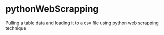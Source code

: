 # pythonWebScrapping
Pulling a table data and loading it to a csv file using python web scrapping technique
